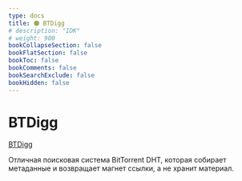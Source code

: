 ```yaml
---
type: docs
title: 🟠 BTDigg
# description: "IDK"
# weight: 900
bookCollapseSection: false
bookFlatSection: false
bookToc: false
bookComments: false
bookSearchExclude: false
bookHidden: false
---
```


# BTDigg

[BTDigg](https://btdig.com/?nt)

Отличная поисковая система BitTorrent DHT, которая собирает метаданные и возвращает магнет ссылки, а не хранит материал.
